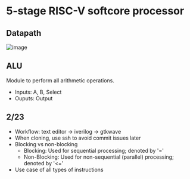 # 5-stage RISC-V softcore processor
## Datapath
![image](https://github.com/user-attachments/assets/b5a85df9-06a7-44b7-8997-de6fa9eff5ad)
## ALU
Module to perform all arithmetic operations. 
- Inputs: A, B, Select
- Ouputs: Output

## 2/23
- Workflow: text editor -> iverilog -> gtkwave
- When cloning, use ssh to avoid commit issues later
- Blocking vs non-blocking
    - Blocking: Used for sequential processing; denoted by '='
    - Non-Blocking: Used for non-sequential (parallel) processing; denoted by '<='
- Use case of all types of instructions
